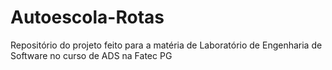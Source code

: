 # Autoescola-Rotas
Repositório do projeto feito para a matéria de Laboratório de Engenharia de Software no curso de ADS na Fatec PG

